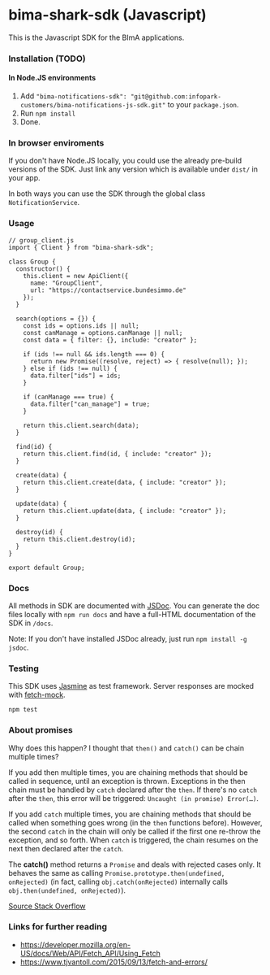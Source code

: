 # bima-shark-sdk (Javascript)

This is the Javascript SDK for the BImA applications.


### Installation (TODO)

#### In Node.JS environments

1. Add ` "bima-notifications-sdk": "git@github.com:infopark-customers/bima-notifications-js-sdk.git" ` to your ` package.json `.
2. Run ` npm install `
3. Done.

### In browser enviroments

If you don't have Node.JS locally, you could use the already pre-build versions of the SDK.
Just link any version which is available under ` dist/ ` in your app.


In both ways you can use the SDK through the global class ` NotificationService `.


### Usage
```
// group_client.js
import { Client } from "bima-shark-sdk";

class Group {
  constructor() {
    this.client = new ApiClient({
      name: "GroupClient",
      url: "https://contactservice.bundesimmo.de"
    });
  }

  search(options = {}) {
    const ids = options.ids || null;
    const canManage = options.canManage || null;
    const data = { filter: {}, include: "creator" };

    if (ids !== null && ids.length === 0) {
      return new Promise((resolve, reject) => { resolve(null); });
    } else if (ids !== null) {
      data.filter["ids"] = ids;
    }

    if (canManage === true) {
      data.filter["can_manage"] = true;
    }

    return this.client.search(data);
  }

  find(id) {
    return this.client.find(id, { include: "creator" });
  }

  create(data) {
    return this.client.create(data, { include: "creator" });
  }

  update(data) {
    return this.client.update(data, { include: "creator" });
  }

  destroy(id) {
    return this.client.destroy(id);
  }
}

export default Group;
```


### Docs

All methods in SDK are documented with [JSDoc](http://usejsdoc.org/).
You can generate the doc files locally with ` npm run docs ` and have a full-HTML documentation of the SDK in ` /docs `.

Note: If you don't have installed JSDoc already, just run ` npm install -g jsdoc `.


### Testing

This SDK uses [Jasmine](https://jasmine.github.io/) as test framework. Server responses are mocked with [fetch-mock](http://www.wheresrhys.co.uk/fetch-mock/).

```
npm test
```


### About promises

Why does this happen? I thought that `then()` and `catch()` can be chain multiple times?

If you add then multiple times, you are chaining methods that should be called in sequence, until an exception is thrown.
Exceptions in the then chain must be handled by `catch` declared after the `then`. If there's no `catch` after the `then`,
this error will be triggered: `Uncaught (in promise) Error(…)`.

If you add `catch` multiple times, you are chaining methods that should be called when something goes wrong (in the `then` functions before).
However, the second `catch` in the chain will only be called if the first one re-throw the exception, and so forth.
When `catch` is triggered, the chain resumes on the next then declared after the `catch`.

The **catch()** method returns a `Promise` and deals with rejected cases only. It behaves the same as calling `Promise.prototype.then(undefined, onRejected)`
(in fact, calling `obj.catch(onRejected)` internally calls `obj.then(undefined, onRejected)`).

[Source Stack Overflow](https://stackoverflow.com/questions/34222818/how-does-the-catch-work-in-a-native-promise-chain)


### Links for further reading

* https://developer.mozilla.org/en-US/docs/Web/API/Fetch_API/Using_Fetch
* https://www.tjvantoll.com/2015/09/13/fetch-and-errors/
